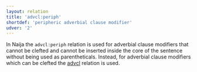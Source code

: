 ```yaml
---
layout: relation
title: 'advcl:periph'
shortdef: 'peripheric adverbial clause modifier'
udver: '2'
---
```


In Naija the `advcl:periph` relation is used for adverbial clause modifiers that cannot be clefted and cannot be inserted inside the core of the sentence without being used as parentheticals. Instead, for adverbial clause modifiers which can be clefted the [advcl]() relation is used.
<!-- Interlanguage links updated Čt lis 12 09:43:10 CET 2020 -->
